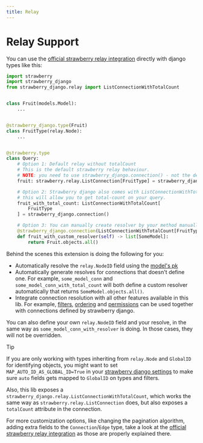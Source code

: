 ```yaml
---
title: Relay
---
```


# Relay Support

You can use the [official strawberry relay integration](https://strawberry.rocks/docs/guides/relay)
directly with django types like this:

```python title="types.py"
import strawberry
import strawberry_django
from strawberry_django.relay import ListConnectionWithTotalCount


class Fruit(models.Model):
    ...


@strawberry_django.type(Fruit)
class FruitType(relay.Node):
    ...


@strawberry.type
class Query:
    # Option 1: Default relay without totalCount
    # This is the default strawberry relay behaviour.
    # NOTE: you need to use strawberry_django.connection() - not the default strawberry.relay.connection()
    fruit: strawberry.relay.ListConnection[FruitType] = strawberry_django.connection()

    # Option 2: Strawberry django also comes with ListConnectionWithTotalCount
    # this will allow you to get total-count on your query.
    fruit_with_total_count: ListConnectionWithTotalCount[
        FruitType
    ] = strawberry_django.connection()

    # Option 3: You can manually create resolver by your method manually.
    @strawberry_django.connection(ListConnectionWithTotalCount[FruitType])
    def fruit_with_custom_resolver(self) -> list[SomeModel]:
        return Fruit.objects.all()
```

Behind the scenes this extension is doing the following for you:

- Automatically resolve the `relay.NodeID` field using the [model's pk](https://docs.djangoproject.com/en/4.2/ref/models/fields/#django.db.models.Field.primary_key)
- Automatically generate resolves for connections that doesn't define one. For example,
  `some_model_conn` and `some_model_conn_with_total_count` will both define a custom resolver
  automatically that returns `SomeModel.objects.all()`.
- Integrate connection resolution with all other features available in this lib. For example,
  [filters](filters.md), [ordering](ordering.md) and
  [permissions](permissions.md) can be used together with connections defined
  by strawberry django.

You can also define your own `relay.NodeID` field and your resolve, in the same way as
`some_model_conn_with_resolver` is doing. In those cases, they will not be overridden.

> [!TIP]
> If you are only working with types inheriting from `relay.Node` and `GlobalID`
> for identifying objects, you might want to set `MAP_AUTO_ID_AS_GLOBAL_ID=True`
> in your [strawberry django settings](./settings.md) to make sure `auto` fields gets
> mapped to `GlobalID` on types and filters.

Also, this lib exposes a `strawberry_django.relay.ListConnectionWithTotalCount`, which works
the same way as `strawberry.relay.ListConnection` does, but also exposes a
`totalCount` attribute in the connection.

For more customization options, like changing the pagination algorithm, adding extra fields
to the `Connection`/`Edge` type, take a look at the
[official strawberry relay integration](https://strawberry.rocks/docs/guides/relay)
as those are properly explained there.
